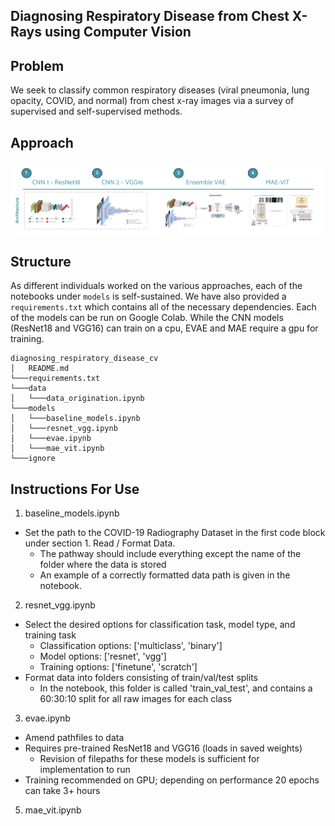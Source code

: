## Diagnosing Respiratory Disease from Chest X-Rays using Computer Vision

## Problem
We seek to classify common respiratory diseases (viral pneumonia, lung opacity, COVID, and normal) from chest x-ray images via a survey of supervised and self-supervised methods. 

## Approach
![Screenshot](screenshot.png)

## Structure
As different individuals worked on the various approaches, each of the notebooks under ```models``` is self-sustained. We have also provided a ```requirements.txt``` which contains all of the necessary dependencies. Each of the models can be run on Google Colab. While the CNN models (ResNet18 and VGG16) can train on a cpu, EVAE and MAE require a gpu for training.
```
diagnosing_respiratory_disease_cv
│   README.md
└───requirements.txt
└───data
│   └───data_origination.ipynb
└───models
│   └───baseline_models.ipynb
│   └───resnet_vgg.ipynb
│   └───evae.ipynb
│   └───mae_vit.ipynb
└───ignore
```

## Instructions For Use
1. baseline_models.ipynb
- Set the path to the COVID-19 Radiography Dataset in the first code block under section 1. Read / Format Data.
    - The pathway should include everything except the name of the folder where the data is stored
    - An example of a correctly formatted data path is given in the notebook.

2. resnet_vgg.ipynb
- Select the desired options for classification task, model type, and training task
    - Classification options: ['multiclass', 'binary']
    - Model options: ['resnet', 'vgg']
    - Training options: ['finetune', 'scratch']
- Format data into folders consisting of train/val/test splits
    - In the notebook, this folder is called 'train_val_test', and contains a 60:30:10 split for all raw images for each class

3. evae.ipynb
- Amend pathfiles to data
- Requires pre-trained ResNet18 and VGG16 (loads in saved weights)
    - Revision of filepaths for these models is sufficient for implementation to run
- Training recommended on GPU; depending on performance 20 epochs can take 3+ hours
    
5. mae_vit.ipynb

